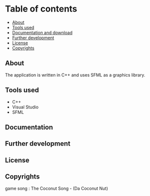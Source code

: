 # Table of contents
* [About](#about)
* [Tools used](#tools-used)
* [Documentation and download](#documentation-and-download)
* [Further development](#further-development)
* [License](#license)
* [Copyrights](#Copyrights)

## About

The application is written in C++ and uses SFML as a graphics library.

## Tools used
* C++
* Visual Studio
* SFML

## Documentation

## Further development

## License

## Copyrights
game song : The Coconut Song - (Da Coconut Nut)
